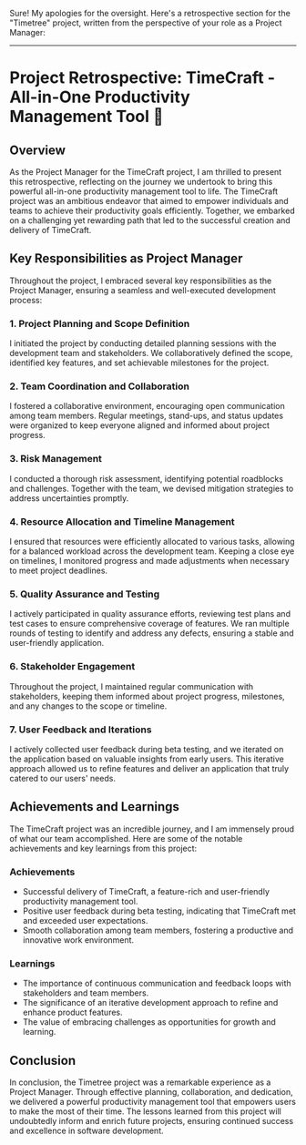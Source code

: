Sure! My apologies for the oversight. Here's a retrospective section for the "Timetree" project, written from the perspective of your role as a Project Manager:

---

# Project Retrospective: TimeCraft - All-in-One Productivity Management Tool 🚀

## Overview

As the Project Manager for the TimeCraft project, I am thrilled to present this retrospective, reflecting on the journey we undertook to bring this powerful all-in-one productivity management tool to life. The TimeCraft project was an ambitious endeavor that aimed to empower individuals and teams to achieve their productivity goals efficiently. Together, we embarked on a challenging yet rewarding path that led to the successful creation and delivery of TimeCraft.

## Key Responsibilities as Project Manager

Throughout the project, I embraced several key responsibilities as the Project Manager, ensuring a seamless and well-executed development process:

### 1. Project Planning and Scope Definition

I initiated the project by conducting detailed planning sessions with the development team and stakeholders. We collaboratively defined the scope, identified key features, and set achievable milestones for the project.

### 2. Team Coordination and Collaboration

I fostered a collaborative environment, encouraging open communication among team members. Regular meetings, stand-ups, and status updates were organized to keep everyone aligned and informed about project progress.

### 3. Risk Management

I conducted a thorough risk assessment, identifying potential roadblocks and challenges. Together with the team, we devised mitigation strategies to address uncertainties promptly.

### 4. Resource Allocation and Timeline Management

I ensured that resources were efficiently allocated to various tasks, allowing for a balanced workload across the development team. Keeping a close eye on timelines, I monitored progress and made adjustments when necessary to meet project deadlines.

### 5. Quality Assurance and Testing

I actively participated in quality assurance efforts, reviewing test plans and test cases to ensure comprehensive coverage of features. We ran multiple rounds of testing to identify and address any defects, ensuring a stable and user-friendly application.

### 6. Stakeholder Engagement

Throughout the project, I maintained regular communication with stakeholders, keeping them informed about project progress, milestones, and any changes to the scope or timeline.

### 7. User Feedback and Iterations

I actively collected user feedback during beta testing, and we iterated on the application based on valuable insights from early users. This iterative approach allowed us to refine features and deliver an application that truly catered to our users' needs.

## Achievements and Learnings

The TimeCraft project was an incredible journey, and I am immensely proud of what our team accomplished. Here are some of the notable achievements and key learnings from this project:

### Achievements

- Successful delivery of TimeCraft, a feature-rich and user-friendly productivity management tool.
- Positive user feedback during beta testing, indicating that TimeCraft met and exceeded user expectations.
- Smooth collaboration among team members, fostering a productive and innovative work environment.

### Learnings

- The importance of continuous communication and feedback loops with stakeholders and team members.
- The significance of an iterative development approach to refine and enhance product features.
- The value of embracing challenges as opportunities for growth and learning.

## Conclusion

In conclusion, the Timetree project was a remarkable experience as a Project Manager. Through effective planning, collaboration, and dedication, we delivered a powerful productivity management tool that empowers users to make the most of their time. The lessons learned from this project will undoubtedly inform and enrich future projects, ensuring continued success and excellence in software development.


